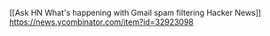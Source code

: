[[Ask HN What's happening with Gmail spam filtering  Hacker News]]
https://news.ycombinator.com/item?id=32923098